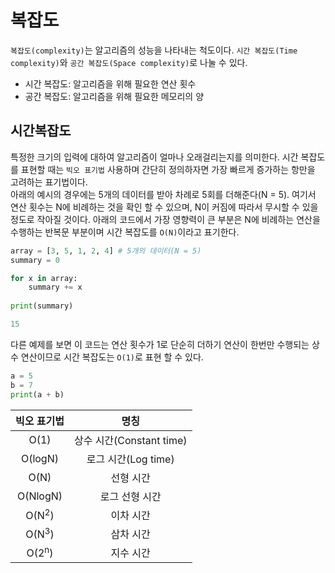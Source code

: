 # 복잡도
`복잡도(complexity)`는 알고리즘의 성능을 나타내는 척도이다. `시간 복잡도(Time complexity)`와 `공간 복잡도(Space complexity)`로 나눌 수 있다.
- 시간 복잡도: 알고리즘을 위해 필요한 연산 횟수
- 공간 복잡도: 알고리즘을 위해 필요한 메모리의 양

## 시간복잡도
특정한 크기의 입력에 대하여 알고리즘이 얼마나 오래걸리는지를 의미한다.
시간 복잡도를 표현할 때는 `빅오 표기법` 사용하며 간단히 정의하자면 가장 빠르게 증가하는 항만을 고려하는 표기법이다.</br>
아래의 예시의 경우에는 5개의 데이터를 받아 차례로 5회를 더해준다(N = 5).
여기서 연산 횟수는 N에 비례하는 것을 확인 할 수 있으며, N이 커짐에 따라서 무시할 수 있을 정도로 작아질 것이다.
아래의 코드에서 가장 영향력이 큰 부분은 N에 비례하는 연산을 수행하는 반복문 부분이며 시간 복잡도를 `O(N)`이라고 표기한다.
```python
array = [3, 5, 1, 2, 4] # 5개의 데이터(N = 5)
summary = 0

for x in array:
    summary += x
    
print(summary)
```
```python
15
```
다른 예제를 보면 이 코드는 연산 횟수가 1로 단순히 더하기 연산이 한번만 수행되는 상수 연산이므로 시간 복잡도는 `O(1)`로 표현 할 수 있다.
```python
a = 5
b = 7
print(a + b)
```

|  빅오 표기법  | 명칭 |
|:----:|:--:|
| O(1) | 상수 시간(Constant time) |
| O(logN) | 로그 시간(Log time) |
| O(N) | 선형 시간 |
| O(NlogN) | 로그 선형 시간 |
| O(N<sup>2</sup>) | 이차 시간 |
| O(N<sup>3</sup>) | 삼차 시간 |
| O(2<sup>n</sup>) | 지수 시간 |

<Comment />